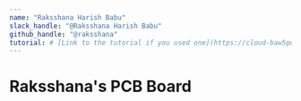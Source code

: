 ```yaml
---
name: "Raksshana Harish Babu"
slack_handle: "@Raksshana Harish Babu"
github_handle: "@raksshana"
tutorial: # [Link to the tutorial if you used one](https://cloud-baw5pw456-hack-club-bot.vercel.app/0build_a_circuit_board_with_maggie.mp4)
---
```


# Raksshana's PCB Board

<!-- I am making a PCB board that will direct you to a link when you scan it. Mine will direct you to my github page -->

<!-- It is going to cost $20 -->

<!-- My main challenges were figuring out how to design and use EASYEDA. The tutorial helped me a lot -->
